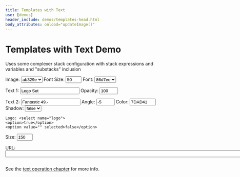 ```yaml
---
title: Templates with Text
use: [demos]
header_include: demos/templates-head.html
body_attributes: onload="updateImage()"
---
```

 
# Templates with Text Demo

Uses some complexer stack configuration with stack expressions and variables and "substacks" inclusion

<div id="demoForm">   
<form id="form" onkeyup="updateImage()" onchange="updateImage()">
    <p>Image: <select name="imagehash" id="imagehash">
    <option selected>ab329e</option>
    <option >ceb95d</option>
    <option >807fd9</option>
</select>
    Font Size: <input type="text" name="s"  size="3" value="50">
    Font: <select name="font">
        <option selected>86d7ee</option>
    <option >1d9e7c</option>
    <option>1249b3</option>
</select>
    </p>
    <p>
    Text 1: <input type="text" name="t"  value="Lego Set">
    Opacity: <input type="text" name="o"  value="100" size="4">
    </p>
    <p>
    Text 2: <input type="text" name="t2"  value="Fantastic 49.-">
    Angle: <input type="text" name="a"  value="-5" size="4">
        Color: <input type="text" name="color" value="7DAD41" size="7">
    Shadow: <select name="shadow">
    <option>true</option>
    <option selected value="">false</option>
</select>
    </p>
    <p>

    Logo: <select name="logo">
    <option>true</option>
    <option value="" selected>false</option>
</select>
        Size: <input type="text" size="3" value="150" name="wlogo"/>
    </p>
</form>
</div>
<p>
    URL: <input id="url" onkeyup="urlchange()" size="120">
</p>
<p>
    <img id="image" src="">
</p>

See the [text operation chapter](/documentation/references/operations.html#text) for more info. 
